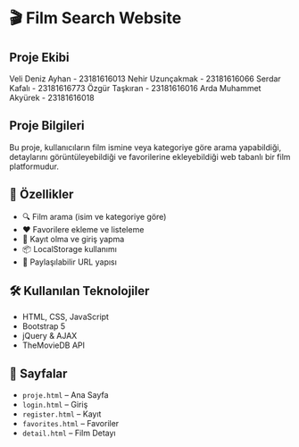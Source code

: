 # 🎬 Film Search Website

## Proje Ekibi
Veli Deniz Ayhan - 23181616013
Nehir Uzunçakmak - 23181616066
Serdar Kafalı - 23181616773
Özgür Taşkıran - 23181616016
Arda Muhammet Akyürek - 23181616018

## Proje Bilgileri
Bu proje, kullanıcıların film ismine veya kategoriye göre arama yapabildiği, detaylarını görüntüleyebildiği ve favorilerine ekleyebildiği web tabanlı bir film platformudur.

## 🚀 Özellikler
- 🔍 Film arama (isim ve kategoriye göre)
- ❤️ Favorilere ekleme ve listeleme
- 👤 Kayıt olma ve giriş yapma
- 📦 LocalStorage kullanımı
- 🔗 Paylaşılabilir URL yapısı

## 🛠 Kullanılan Teknolojiler
- HTML, CSS, JavaScript
- Bootstrap 5
- jQuery & AJAX
- TheMovieDB API

## 📂 Sayfalar
- `proje.html` – Ana Sayfa
- `login.html` – Giriş
- `register.html` – Kayıt
- `favorites.html` – Favoriler
- `detail.html` – Film Detayı

